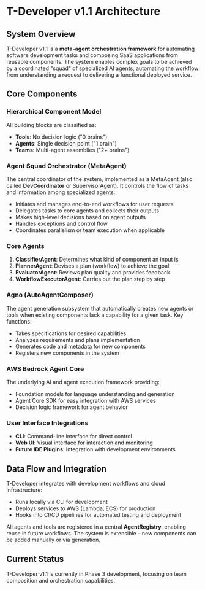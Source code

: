 # T-Developer v1.1 Architecture

## System Overview

T-Developer v1.1 is a **meta-agent orchestration framework** for automating software development tasks and composing SaaS applications from reusable components. The system enables complex goals to be achieved by a coordinated "squad" of specialized AI agents, automating the workflow from understanding a request to delivering a functional deployed service.

## Core Components

### Hierarchical Component Model

All building blocks are classified as:
- **Tools**: No decision logic ("0 brains")
- **Agents**: Single decision point ("1 brain")
- **Teams**: Multi-agent assemblies ("2+ brains")

### Agent Squad Orchestrator (MetaAgent)

The central coordinator of the system, implemented as a MetaAgent (also called **DevCoordinator** or SupervisorAgent). It controls the flow of tasks and information among specialized agents:

- Initiates and manages end-to-end workflows for user requests
- Delegates tasks to core agents and collects their outputs
- Makes high-level decisions based on agent outputs
- Handles exceptions and control flow
- Coordinates parallelism or team execution when applicable

### Core Agents

1. **ClassifierAgent**: Determines what kind of component an input is
2. **PlannerAgent**: Devises a plan (workflow) to achieve the goal
3. **EvaluatorAgent**: Reviews plan quality and provides feedback
4. **WorkflowExecutorAgent**: Carries out the plan step by step

### Agno (AutoAgentComposer)

The agent generation subsystem that automatically creates new agents or tools when existing components lack a capability for a given task. Key functions:

- Takes specifications for desired capabilities
- Analyzes requirements and plans implementation
- Generates code and metadata for new components
- Registers new components in the system

### AWS Bedrock Agent Core

The underlying AI and agent execution framework providing:
- Foundation models for language understanding and generation
- Agent Core SDK for easy integration with AWS services
- Decision logic framework for agent behavior

### User Interface Integrations

- **CLI**: Command-line interface for direct control
- **Web UI**: Visual interface for interaction and monitoring
- **Future IDE Plugins**: Integration with development environments

## Data Flow and Integration

T-Developer integrates with development workflows and cloud infrastructure:
- Runs locally via CLI for development
- Deploys services to AWS (Lambda, ECS) for production
- Hooks into CI/CD pipelines for automated testing and deployment

All agents and tools are registered in a central **AgentRegistry**, enabling reuse in future workflows. The system is extensible – new components can be added manually or via generation.

## Current Status

T-Developer v1.1 is currently in Phase 3 development, focusing on team composition and orchestration capabilities.